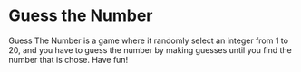 # Guess the Number
Guess The Number is a game where it randomly select an integer from 1 to 20, and you have to guess the number by making guesses until you find the number that is chose. Have fun!
